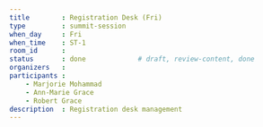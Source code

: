 ```yaml
---
title        : Registration Desk (Fri)
type         : summit-session
when_day     : Fri
when_time    : ST-1
room_id      :
status       : done             # draft, review-content, done
organizers   :
participants :
    - Marjorie Mohammad
    - Ann-Marie Grace
    - Robert Grace
description  : Registration desk management
---
```



